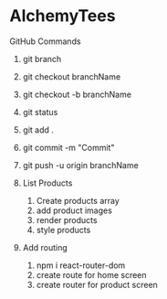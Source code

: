 # AlchemyTees

GitHub Commands

1. git branch
2. git checkout branchName
3. git checkout -b branchName
4. git status
5. git add .
6. git commit -m "Commit"
7. git push -u origin branchName

8. List Products

   1. Create products array
   2. add product images
   3. render products
   4. style products

9. Add routing
   1. npm i react-router-dom
   2. create route for home screen
   3. create router for product screen


